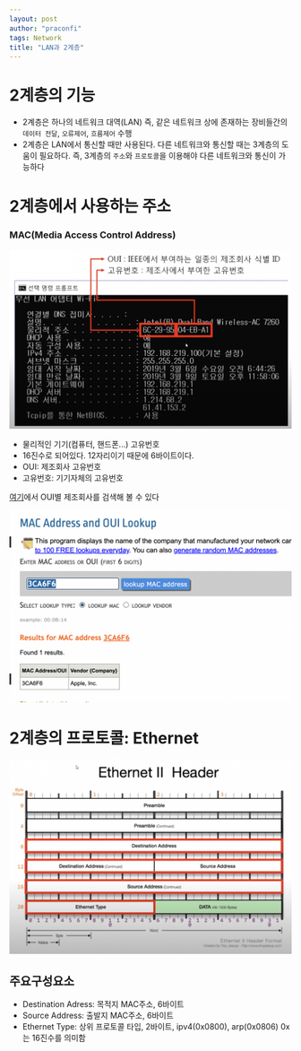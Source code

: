 ```yaml
---
layout: post
author: "praconfi"
tags: Network
title: "LAN과 2계층"
---
```


# 2계층의 기능

- 2계층은 하나의 네트워크 대역(LAN) 즉, 같은 네트워크 상에 존재하는 장비들간의 `데이터 전달`, `오류제어`, `흐름제어` 수행
- 2계층은 LAN에서 통신할 때만 사용된다. 다른 네트워크와 통신할 때는 3계층의 도움이 필요하다. 즉, 3계층의 `주소`와 `프로토콜`을 이용해야 다른 네트워크와 통신이 가능하다

# 2계층에서 사용하는 주소

### MAC(Media Access Control **Address**)

![스크린샷 2022-04-07 오전 10.14.09.png](../assets/imgs/2021-04-11/MAC-address.png)

- 물리적인 기기(컴퓨터, 핸드폰...) 고유번호
- 16진수로 되어있다. 12자리이기 때문에 6바이트이다.
- OUI: 제조회사 고유번호
- 고유번호: 기기자체의 고유번호

[여기](https://aruljohn.com/mac/3CA6F6)에서 OUI별 제조회사를 검색해 볼 수 있다

![스크린샷 2022-04-07 오전 10.02.23.png](../assets/imgs/2021-04-11/MAC-oui-lookup.png)

# 2계층의 프로토콜: Ethernet

![스크린샷 2022-04-07 오전 9.50.34.png](../assets/imgs/2021-04-11/Ethernet%20Protocol.png)

## 주요구성요소

- Destination Adress: 목적지 MAC주소, 6바이트
- Source Address: 출발지 MAC주소, 6바이트
- Ethernet Type: 상위 프로토콜 타입, 2바이트, ipv4(0x0800), arp(0x0806)
0x는 16진수를 의미함